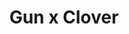 --- 
title: "Gun x Clover"
publishdate: "2019-9-20T16:48:46+02:00"
src: "https://365manga.net/manga/gun-x-clover"
image: "https://data.365manga.net/images/thumbnails/1783-gun-x-clover.jpg"
description: "Mikado High School trains the best students to be the best mercenary bodyguards. But Morito Hayama, a merc escort student with no rank whatsoever, is suddenly assigned to guard a person so highly valued that no escort has ever survived before. Will his subject survive the experience? Will HE survive?!"
---